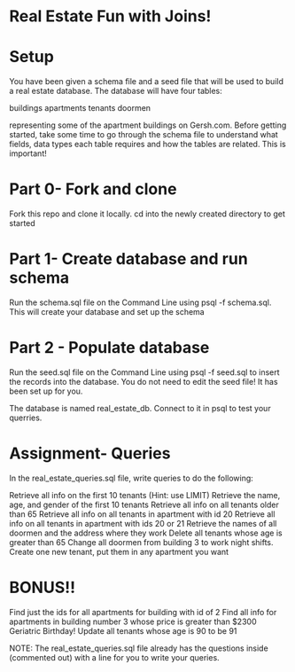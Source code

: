 # Real Estate Fun with Joins!


# Setup

You have been given a schema file and a seed file that will be used to build a real estate database. The database will have four tables:

buildings
apartments
tenants
doormen 

representing some of the apartment buildings on Gersh.com. Before getting started, take some time to go through the schema file to understand what fields, data types each table requires and how the tables are related. This is important!

# Part 0- Fork and clone
Fork this repo and clone it locally. cd into the newly created directory to get started

# Part 1- Create database and run schema
Run the schema.sql file on the Command Line using psql -f schema.sql. This will create your database and set up the schema

# Part 2 - Populate database
Run the seed.sql file on the Command Line using psql -f seed.sql to insert the records into the database. You do not need to edit the seed file! It has been set up for you.

The database is named real_estate_db. Connect to it in psql to test your querries.

# Assignment- Queries
In the real_estate_queries.sql file, write queries to do the following:

Retrieve all info on the first 10 tenants (Hint: use LIMIT)
Retrieve the name, age, and gender of the first 10 tenants
Retrieve all info on all tenants older than 65
Retrieve all info on all tenants in apartment with id 20
Retrieve all info on all tenants in apartment with ids 20 or 21
Retrieve the names of all doormen and the address where they work
Delete all tenants whose age is greater than 65
Change all doormen from building 3 to work night shifts.
Create one new tenant, put them in any apartment you want

# BONUS!!
Find just the ids for all apartments for building with id of 2
Find all info for apartments in building number 3 whose price is greater than $2300
Geriatric Birthday! Update all tenants whose age is 90 to be 91

NOTE: The real_estate_queries.sql file already has the questions inside (commented out) with a line for you to write your queries.
